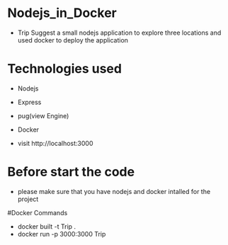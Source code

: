 # Nodejs_in_Docker

- Trip Suggest a small nodejs application to explore three locations and used docker to deploy the application

# Technologies used
 - Nodejs
 - Express
 - pug(view Engine)
 - Docker
 
 - visit http://localhost:3000
 
# Before start the code
  - please make sure that you have nodejs and docker intalled for the project

#Docker Commands
  - docker built -t Trip .
  - docker run -p 3000:3000 Trip
